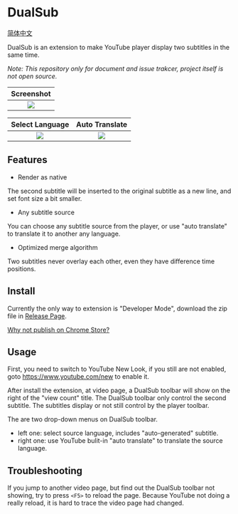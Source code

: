 DualSub
=======

[简体中文](./README.zh-CN.md)

DualSub is an extension to make YouTube player display two subtitles in the same time.

*Note: This repository only for document and issue trakcer, project itself is not open source.*

| Screenshot |
| :--------: |
| <img src="https://raw.githubusercontent.com/muzuiget/dualsub-supports/master/images/main.png" /> |

| Select Language | Auto Translate |
| :-------------: | :------------: |
| <img src="https://raw.githubusercontent.com/muzuiget/dualsub-supports/master/images/language.png" /> | <img src="https://raw.githubusercontent.com/muzuiget/dualsub-supports/master/images/translate.png" /> |

Features
--------

* Render as native

The second subtitle will be inserted to the original subtitle as a new line, and set font size a bit smaller.

* Any subtitle source

You can choose any subtitle source from the player, or use "auto translate" to translate it to another any language.

* Optimized merge algorithm

Two subtitles never overlay each other, even they have difference time positions.

Install
-------

Currently the only way to extension is "Developer Mode", download the zip file in [Release Page](https://github.com/muzuiget/dualsub-supports/releases).

[Why not publish on Chrome Store?](https://github.com/muzuiget/dualsub-supports/issues/2)

Usage
-----

First, you need to switch to YouTube New Look, if you still are not enabled, goto https://www.youtube.com/new to enable it.

After install the extension, at video page, a DualSub toolbar will show on the right of the "view count" title. The DualSub toolbar only control the second subtitle. The subtitles display or not still control by the player toolbar.

The are two drop-down menus on DualSub toolbar.

* left one: select source language, includes "auto-generated" subtitle.
* right one: use YouTube bulit-in "auto translate" to translate the source language.

Troubleshooting
---------------

If you jump to another video page, but find out the DualSub toolbar not showing, try to press `<F5>` to reload the page. Because YouTube not doing a really reload, it is hard to trace the video page had changed.
